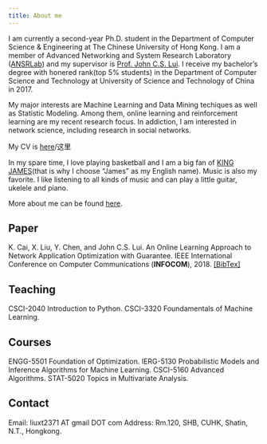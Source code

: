 ```yaml
---
title: About me
---
```

I am currently a second-year Ph.D. student in the Department of Computer Science & Engineering at The Chinese University of Hong Kong. I am a member of Advanced Networking and System Research Laboratory ([ANSRLab](http://ansrlab.cse.cuhk.edu.hk/)) and my supervisor is [Prof. John C.S. Lui](http://www.cse.cuhk.edu.hk/~cslui/). I receive my bachelor’s degree with honered rank(top 5% students) in the Department of Computer Science and Technology at University of Science and Technology of China in 2017.

My major interests are Machine Learning and Data Mining techiques as well as Statistic Modeling. Among them, online learning and reinforcement learning are my recent research focus. In addiction, I am interested in network science, including research in social networks.

My CV is [here](http://owk4gfyq5.bkt.clouddn.com/cv.pdf)/这里

In my spare time, I love playing basketball and I am a big fan of [KING JAMES](https://en.wikipedia.org/wiki/LeBron_James)(that is why I choose “James” as my English name). Music is also my favorite. I like listening to all kinds of music and can play a little guitar, ukelele and piano.

More about me can be found [here](https://xutongliu.me/wiki/).

## Paper
K. Cai, X. Liu, Y. Chen, and John C.S. Lui. An Online Learning Approach to Network Application Optimization with Guarantee. IEEE International Conference on Computer Communications (**INFOCOM**), 2018. [[BibTex]](http://owk4gfyq5.bkt.clouddn.com/BibTex.txt)

## Teaching
CSCI-2040 Introduction to Python.
CSCI-3320 Foundamentals of Machine Learning.

## Courses
ENGG-5501 Foundation of Optimization.
IERG-5130 Probabilistic Models and Inference Algorithms for Machine Learning.
CSCI-5160 Advanced Algorithms.
STAT-5020 Topics in Multivariate Analysis.

## Contact 
Email:
liuxt2371 AT gmail DOT com
Address:
Rm.120, SHB, CUHK, Shatin, N.T., Hongkong.


